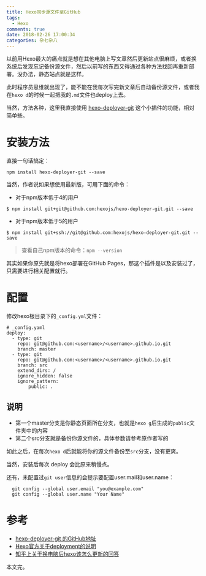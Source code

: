 ```yaml
---
title: Hexo同步源文件至GitHub
tags:
  - Hexo
comments: true
date: 2018-02-26 17:00:34
categories: 杂七杂八
---
```


以前用Hexo最大的痛点就是想在其他电脑上写文章然后更新站点很麻烦，或者换系统后发现忘记备份源文件，然后以前写的东西又得通过各种方法找回再重新部署。没办法，静态站点就是这样。

此时程序员思维就出现了，能不能在我每次写完新文章后自动备份源文件，或者我在`hexo d`的时候一起把我的`.md`文件也deploy上去。

当然，方法各种，这里我直接使用 [hexo-deployer-git](https://github.com/hexojs/hexo-deployer-git) 这个小插件的功能，相对简单些。

<!--more-->

# 安装方法

直接一句话搞定：

```shell
npm install hexo-deployer-git --save
```

当然，作者说如果想使用最新版，可用下面的命令：

- 对于npm版本低于4的用户

```shell
$ npm install git+git@github.com:hexojs/hexo-deployer-git.git --save
```

- 对于npm版本低于5的用户

```shell
$ npm install git+ssh://git@github.com:hexojs/hexo-deployer-git.git --save
```

> 查看自己npm版本的命令：`npm --version`



其实如果你原先就是将hexo部署在GitHub Pages，那这个插件是以及安装过了，只需要进行相关配置就行。

# 配置

修改hexo根目录下的`_config.yml`文件：

```shell
# _config.yaml
deploy:
  - type: git
    repo: git@github.com:<username>/<username>.github.io.git
    branch: master
  - type: git
    repo: git@github.com:<username>/<username>.github.io.git
    branch: src
    extend_dirs: /
    ignore_hidden: false
    ignore_pattern:
        public: .
```

## 说明

- 第一个master分支是你静态页面所在分支，也就是`hexo g`后生成的`public`文件夹中的内容
- 第二个src分支就是备份你源文件的，具体参数请参考原作者写的




如此之后，在每次`hexo d`后就能将你的源文件备份至`src`分支，没有更爽。

当然，安装后每次 deploy 会比原来稍慢点。

还有，未配置过`git user`信息的会提示要配置user.mail和user.name：

```shell
  git config --global user.email "you@example.com"
  git config --global user.name "Your Name"
```



# 参考

-  [hexo-deployer-git 的GitHub地址](https://github.com/hexojs/hexo-deployer-git) 
-  [Hexo官方关于deployment的说明](https://hexo.io/zh-cn/docs/deployment.html)
-  [知乎上关于换电脑后hexo该怎么更新的回答](https://www.zhihu.com/question/21193762)



本文完。